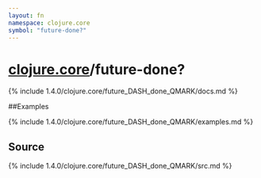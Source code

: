 ```yaml
---
layout: fn
namespace: clojure.core
symbol: "future-done?"
---
```


# [clojure.core](../)/future-done?

{% include 1.4.0/clojure.core/future_DASH_done_QMARK/docs.md %}

##Examples

{% include 1.4.0/clojure.core/future_DASH_done_QMARK/examples.md %}
## Source
{% include 1.4.0/clojure.core/future_DASH_done_QMARK/src.md %}


